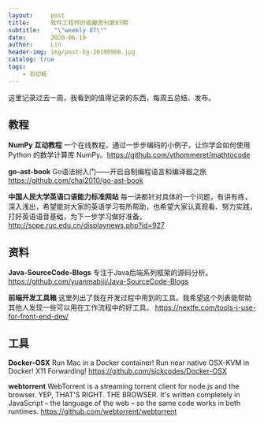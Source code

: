 ```yaml
---
layout:     post
title:      软件工程师的收藏周刊第87期
subtitle:    "\"weekly 87\""
date:       2020-06-19
author:     Lin
header-img: img/post-bg-20190906.jpg
catalog: true
tags:
    - 剪切板
---
```


这里记录过去一周，我看到的值得记录的东西，每周五总结、发布。

## 教程

**NumPy 互动教程** 一个在线教程，通过一步步编码的小例子，让你学会如何使用 Python 的数学计算库 NumPy。<https://github.com/vthommeret/mathtocode>

**go-ast-book** Go语法树入门——开启自制编程语言和编译器之旅 <https://github.com/chai2010/go-ast-book>

**中国人民大学英语口语能力标准网站** 每一讲都针对具体的一个问题，有讲有练，深入浅出，希望能对大家的英语学习有所帮助，也希望大家认真观看、努力实践，打好英语语音基础，为下一步学习做好准备。 <http://sope.ruc.edu.cn/displaynews.php?id=927>

## 资料

**Java-SourceCode-Blogs** 专注于Java后端系列框架的源码分析。<https://github.com/yuanmabiji/Java-SourceCode-Blogs>

**前端开发工具箱** 这里列出了我在开发过程中用到的工具。我希望这个列表能帮助其他人发现一些可以用在工作流程中的好工具。 <https://nextfe.com/tools-i-use-for-front-end-dev/>

## 工具

**Docker-OSX** Run Mac in a Docker container! Run near native OSX-KVM in Docker! X11 Forwarding! <https://github.com/sickcodes/Docker-OSX>

**webtorrent** WebTorrent is a streaming torrent client for node.js and the browser. YEP, THAT'S RIGHT. THE BROWSER. It's written completely in JavaScript – the language of the web – so the same code works in both runtimes. <https://github.com/webtorrent/webtorrent>

